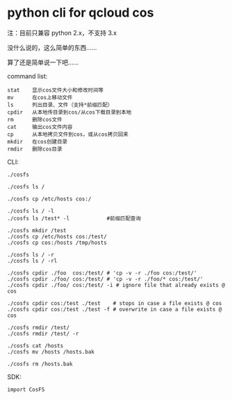 # python cli for qcloud cos

注：目前只兼容 python 2.x，不支持 3.x

没什么说的，这么简单的东西……

算了还是简单说一下吧……

command list:

    stat    显示cos文件大小和修改时间等
    mv      在cos上移动文件
    ls      列出目录、文件（支持*前缀匹配）
    cpdir   从本地传目录到cos/从cos下载目录到本地
    rm      删除cos文件
    cat     输出cos文件内容
    cp      从本地拷贝文件到cos，或从cos拷贝回来
    mkdir   在cos创建目录
    rmdir   删除cos目录

CLI:

    ./cosfs

    ./cosfs ls /

    ./cosfs cp /etc/hosts cos:/

    ./cosfs ls / -l
    ./cosfs ls /test* -l            #前缀匹配查询

    ./cosfs mkdir /test
    ./cosfs cp /etc/hosts cos:/test/
    ./cosfs cp cos:/hosts /tmp/hosts

    ./cosfs ls / -r
    ./cosfs ls / -rl

    ./cosfs cpdir ./foo  cos:/test/ # 'cp -v -r ./foo cos:/test/'
    ./cosfs cpdir ./foo/ cos:/test/ # 'cp -v -r ./foo/* cos:/test/'
    ./cosfs cpdir ./foo/ cos:/test/ -i # ignore file that already exists @ cos

    ./cosfs cpdir cos:/test ./test    # stops in case a file exists @ cos
    ./cosfs cpdir cos:/test ./test -f # overwrite in case a file exists @ cos

    ./cosfs rmdir /test/
    ./cosfs rmdir /test/ -r

    ./cosfs cat /hosts
    ./cosfs mv /hosts /hosts.bak

    ./cosfs rm /hosts.bak

SDK:

    import CosFS
